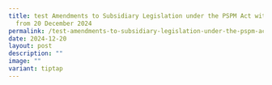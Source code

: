 ```yaml
---
title: test Amendments to Subsidiary Legislation under the PSPM Act with effect
  from 20 December 2024
permalink: /test-amendments-to-subsidiary-legislation-under-the-pspm-act-with-effect-from-20-december-2024/
date: 2024-12-20
layout: post
description: ""
image: ""
variant: tiptap
---
```

